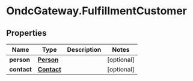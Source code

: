 # OndcGateway.FulfillmentCustomer

## Properties
Name | Type | Description | Notes
------------ | ------------- | ------------- | -------------
**person** | [**Person**](Person.md) |  | [optional] 
**contact** | [**Contact**](Contact.md) |  | [optional] 
